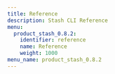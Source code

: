 ```yaml
---
title: Reference
description: Stash CLI Reference
menu:
  product_stash_0.8.2:
    identifier: reference
    name: Reference
    weight: 1000
menu_name: product_stash_0.8.2
---
```

